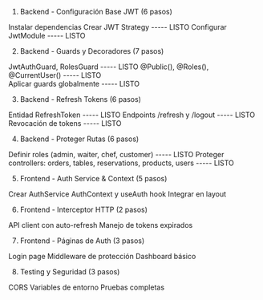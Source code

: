 1. Backend - Configuración Base JWT (6 pasos)

Instalar dependencias
Crear JWT Strategy ----- LISTO
Configurar JwtModule ----- LISTO

2. Backend - Guards y Decoradores (7 pasos)

JwtAuthGuard, RolesGuard ----- LISTO
@Public(), @Roles(), @CurrentUser()  ----- LISTO  
Aplicar guards globalmente  ----- LISTO 

3. Backend - Refresh Tokens (6 pasos)

Entidad RefreshToken ----- LISTO 
Endpoints /refresh y /logout  ----- LISTO 
Revocación de tokens ----- LISTO

4. Backend - Proteger Rutas (6 pasos)

Definir roles (admin, waiter, chef, customer) ----- LISTO 
Proteger controllers: orders, tables, reservations, products, users ----- LISTO 

5. Frontend - Auth Service & Context (5 pasos)

Crear AuthService
AuthContext y useAuth hook
Integrar en layout

6. Frontend - Interceptor HTTP (2 pasos)

API client con auto-refresh
Manejo de tokens expirados

7. Frontend - Páginas de Auth (3 pasos)

Login page
Middleware de protección
Dashboard básico

8. Testing y Seguridad (3 pasos)

CORS
Variables de entorno
Pruebas completas